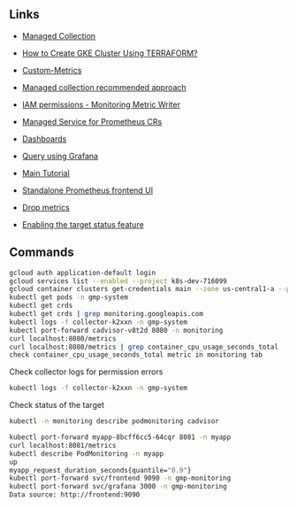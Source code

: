 ## Links

- [Managed Collection](https://cloud.google.com/stackdriver/docs/managed-prometheus/setup-managed)
- [How to Create GKE Cluster Using TERRAFORM?](https://github.com/antonputra/tutorials/tree/main/lessons/108)
- [Custom-Metrics](https://github.com/antonputra/tutorials/tree/d51910561a1ec1d5a377a41167edb89fc28faa83/lessons/181/1-hpa/custom-metrics)
- [Managed collection recommended approach](https://cloud.google.com/stackdriver/docs/managed-prometheus#gmp-data-collection)
- [IAM permissions - Monitoring Metric Writer](https://cloud.google.com/monitoring/access-control#mon_roles_desc)
- [Managed Service for Prometheus CRs](https://github.com/GoogleCloudPlatform/prometheus-engine/blob/v0.10.0/doc/api.md)
- [Dashboards](https://github.com/antonputra/tutorials/tree/main/lessons/135)
- [Query using Grafana]()
- [Main Tutorial](https://github.com/antonputra/tutorials/tree/d51910561a1ec1d5a377a41167edb89fc28faa83/lessons/132)
- [Standalone Prometheus frontend UI](https://cloud.google.com/stackdriver/docs/managed-prometheus/query-api-ui)
- [Drop metrics](https://www.robustperception.io/dropping-metrics-at-scrape-time-with-prometheus/)

- [Enabling the target status feature](https://cloud.google.com/stackdriver/docs/managed-prometheus/setup-managed#target-status)

## Commands

```bash
gcloud auth application-default login
gcloud services list --enabled --project k8s-dev-716099
gcloud container clusters get-credentials main --zone us-central1-a --project k8s-dev-716099
kubectl get pods -n gmp-system
kubectl get crds
kubectl get crds | grep monitoring.googleapis.com
kubectl logs -f collector-k2xxn -n gmp-system
kubectl port-forward cadvisor-v8t2d 8080 -n monitoring
curl localhost:8080/metrics
curl localhost:8080/metrics | grep container_cpu_usage_seconds_total
check container_cpu_usage_seconds_total metric in monitoring tab
```

Check collector logs for permission errors

```bash
kubectl logs -f collector-k2xxn -n gmp-system
```

Check status of the target

```bash
kubectl -n monitoring describe podmonitoring cadvisor
```


```bash
kubectl port-forward myapp-8bcff6cc5-64cqr 8081 -n myapp
curl localhost:8081/metrics
kubectl describe PodMonitoring -n myapp
up
myapp_request_duration_seconds{quantile="0.9"}
kubectl port-forward svc/frontend 9090 -n gmp-monitoring
kubectl port-forward svc/grafana 3000 -n gmp-monitoring
Data source: http://frontend:9090
```
